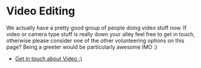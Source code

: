 Video Editing
=============

We actually have a pretty good group of people doing video stuff now. If video or camera type stuff is really down your alley feel free to get in touch, otherwise please consider one of the other volunteering options on this page? Being a greeter would be particularly awesome IMO :)

* [Get in touch about Video :)](mailto:mark@htb.io?subject=CocoaHeads%20Volunteering:%20Video)
